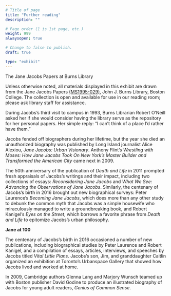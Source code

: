 ```yaml
---
# Title of page
title: "Further reading"
description: ""

# Page order (1 is 1st page, etc.)
weight: 999
alwaysopen: true

# Change to false to publish.
draft: true

type: "exhibit"
---
```


The Jane Jacobs Papers at Burns Library

Unless otherwise noted, all materials displayed in this exhibit are drawn from the Jane Jacobs Papers [(MS1995-029)](https://bc-primo.hosted.exlibrisgroup.com/permalink/f/l6ucgu/ALMA-BC21352764790001021), John J. Burns Library, Boston College. The collection is open and available for use in our reading room; please ask library staff for assistance.

During Jacobs’s third visit to campus in 1993, Burns Librarian Robert O’Neill asked her if she would consider having the library serve as the repository for her personal papers. Her simple reply: “I can’t think of a place I’d rather have them.”

Jacobs fended off biographers during her lifetime, but the year she died an unauthorized biography was published by Long Island journalist Alice Alexiou, *Jane Jacobs: Urban Visionary*. Anthony Flint’s *Wrestling with Moses: How Jane Jacobs Took On New York’s Master Builder and Transformed the American City* came next in 2009.

The 50th anniversary of the publication of *Death and Life* in 2011 prompted fresh appraisals of Jacobs’s writings and their impact, including two collections of essays: *Reconsidering Jane Jacobs* and *What We See: Advancing the Observations of Jane Jacobs*. Similarly, the centenary of Jacobs’s birth in 2016 brought out new biographical surveys: Peter Laurence’s *Becoming Jane Jacobs*, which does more than any other study to debunk the common myth that Jacobs was a simple housewife who miraculously managed to write a groundbreaking book, and Robert Kanigel’s *Eyes on the Street*, which borrows a favorite phrase from *Death and Life* to epitomize Jacobs’s urban philosophy.

**Jane at 100**

The centenary of Jacobs’s birth in 2016 occasioned a number of new publications, including biographical studies by Peter Laurence and Robert Kanigel, and a compilation of essays, articles, interviews, and speeches by Jacobs titled *Vital Little Plans*. Jacobs’s son, Jim, and granddaughter Caitlin organized an exhibition at Toronto’s Urbanspace Gallery that showed how Jacobs lived and worked at home.

In 2009, Cambridge authors Glenna Lang and Marjory Wunsch teamed up with Boston publisher David Godine to produce an illustrated biography of Jacobs for young adult readers, *Genius of Common Sense*.